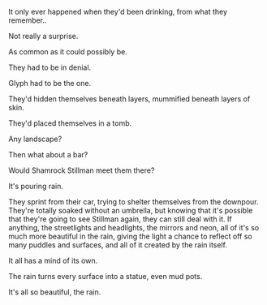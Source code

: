 It only ever happened when they'd been drinking, from what they remember..

Not really a surprise.

As common as it could possibly be.

They had to be in denial.

Glyph had to be the one.

They'd hidden themselves beneath layers, mummified beneath layers of skin.

They'd placed themselves in a tomb.

Any landscape?

Then what about a bar?

Would Shamrock Stillman meet them there?

It's pouring rain.

They sprint from their car, trying to shelter themselves from the downpour. They're totally soaked without an umbrella, but knowing that it's possible that they're going to see Stillman again, they can still deal with it. If anything, the streetlights and headlights, the mirrors and neon, all of it's so much more beautiful in the rain, giving the light a chance to reflect off so many puddles and surfaces, and all of it created by the rain itself.

It all has a mind of its own.

The rain turns every surface into a statue, even mud pots.

It's all so beautiful, the rain.